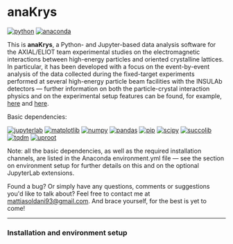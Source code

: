 # anaKrys

[![python](https://img.shields.io/badge/python-3-blue.svg)](https://www.python.org/) [![anaconda](https://img.shields.io/badge/anaconda-3-blue.svg)](https://www.python.org/)

This is **anaKrys**, a Python- and Jupyter-based data analysis software for the AXIAL/ELIOT team experimental studies on the electromagnetic interactions between high-energy particles and oriented crystalline lattices. In particular, it has been developed with a focus on the event-by-event analysis of the data collected during the fixed-target experiments performed at several high-energy particle beam facilities with the INSULAb detectors &mdash; further information on both the particle-crystal interaction physics and on the experimental setup features can be found, for example, [here](http://cds.cern.ch/record/1353904) and [here](http://annali.unife.it/iuss/article/view/1630).

Basic dependencies:

[![jupyterlab](https://img.shields.io/badge/jupyterlab-2-blue.svg)](https://jupyterlab.readthedocs.io/en/stable/) [![matplotlib](https://img.shields.io/badge/matplotlib-3.3.1-blue.svg)](https://matplotlib.org/) [![numpy](https://img.shields.io/badge/numpy-grey.svg)](https://numpy.org/) [![pandas](https://img.shields.io/badge/pandas-grey.svg)](https://pandas.pydata.org/) [![pip](https://img.shields.io/badge/pip-grey.svg)](https://pip.pypa.io/en/stable/) [![scipy](https://img.shields.io/badge/scipy-grey.svg)](https://www.scipy.org/)  [![succolib](https://img.shields.io/badge/succolib-grey.svg)](https://github.com/mattiasoldani/succolib) [![tqdm](https://img.shields.io/badge/tqdm-grey.svg)](https://github.com/tqdm/tqdm) [![uproot](https://img.shields.io/badge/uproot-3-blue.svg)](https://github.com/scikit-hep/uproot) 

Note: all the basic dependencies, as well as the required installation channels, are listed in the Anaconda environment.yml file &mdash; see the section on environment setup for further details on this and on the optional JupyterLab extensions.

Found a bug? Or simply have any questions, comments or suggestions you'd like to talk about? Feel free to contact me at <mattiasoldani93@gmail.com>. And brace yourself, for the best is yet to come!

---

### Installation and environment setup
